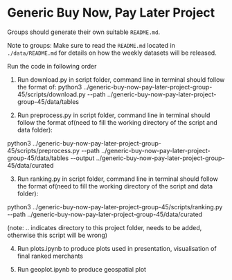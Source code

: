 # Generic Buy Now, Pay Later Project
Groups should generate their own suitable `README.md`.

Note to groups: Make sure to read the `README.md` located in `./data/README.md` for details on how the weekly datasets will be released.

Run the code in following order
1. Run download.py in script folder, command line in terminal should follow the format of:  python3 ../generic-buy-now-pay-later-project-group-45/scripts/download.py --path ../generic-buy-now-pay-later-project-group-45/data/tables

2. Run preprocess.py in script folder, command line in terminal should follow the format of(need to fill the working directory of the script and data folder): 

  python3 ../generic-buy-now-pay-later-project-group-45/scripts/preprocess.py --path ../generic-buy-now-pay-later-project-group-45/data/tables --output ../generic-buy-now-pay-later-project-group-45/data/curated

3. Run ranking.py in script folder, command line in terminal should follow the format of(need to fill the working directory of the script and data folder): 

  python3 ../generic-buy-now-pay-later-project-group-45/scripts/ranking.py --path ../generic-buy-now-pay-later-project-group-45/data/curated

  (note: .. indicates directory to this project folder, needs to be added, otherwise this script will be wrong)

4. Run plots.ipynb to produce plots used in presentation, visualisation of final ranked merchants

5. Run geoplot.ipynb to produce geospatial plot
